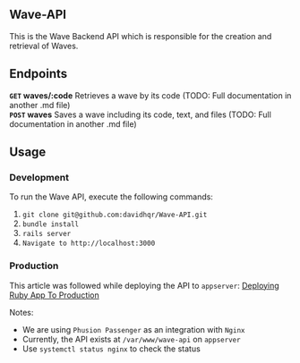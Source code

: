 ## Wave-API

This is the Wave Backend API which is responsible for the creation and retrieval of Waves.

## Endpoints

**`GET` waves/:code** Retrieves a wave by its code (TODO: Full documentation in another .md file)\
**`POST` waves** Saves a wave including its code, text, and files (TODO: Full documentation in another .md file)

## Usage

### Development

To run the Wave API, execute the following commands:
1. `git clone git@github.com:davidhqr/Wave-API.git`
2. `bundle install`
3. `rails server`
4. `Navigate to http://localhost:3000`

### Production

This article was followed while deploying the API to `appserver`: [Deploying Ruby App To Production](https://www.phusionpassenger.com/library/walkthroughs/deploy/ruby/ownserver/nginx/oss/el7/deploy_app.html)

Notes:
- We are using `Phusion Passenger` as an integration with `Nginx`
- Currently, the API exists at `/var/www/wave-api` on `appserver`
- Use `systemctl status nginx` to check the status
